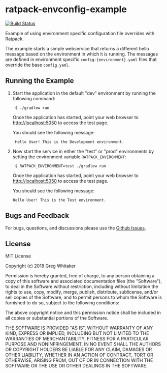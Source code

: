 # ratpack-envconfig-example
[![Build Status](https://travis-ci.org/gregwhitaker/ratpack-envconfig-example.svg?branch=master)](https://travis-ci.org/gregwhitaker/ratpack-envconfig-example)

Example of using environment specific configuration file overrides with Ratpack.

The example starts a simple webservice that returns a different hello message based on the environment in which it is running. The messages
are defined in environment specific `config-{environment}.yaml` files that override the base `config.yaml`.

## Running the Example

1. Start the application in the default "dev" environment by running the following command:

        $ ./gradlew run

    Once the application has started, point your web browser to [http://localhost:5050](http://localhost:5050) to access the test page.
    
    You should see the following message:
    
        Hello User! This is the Development environment.
        
2. Now start the service in either the "test" or "prod" environments by setting the environment variable `RATPACK_ENVIRONMENT`:

        $ RATPACK_ENVIRONMENT=test ./gradlew run

    Once the application has started, point your web browser to [http://localhost:5050](http://localhost:5050) to access the test page.

    You should see the following message:
    
       Hello User! This is the Test environment. 

## Bugs and Feedback
For bugs, questions, and discussions please use the [Github Issues](https://github.com/gregwhitaker/ratpack-envconfig-example/issues).

## License
MIT License

Copyright (c) 2018 Greg Whitaker

Permission is hereby granted, free of charge, to any person obtaining a copy
of this software and associated documentation files (the "Software"), to deal
in the Software without restriction, including without limitation the rights
to use, copy, modify, merge, publish, distribute, sublicense, and/or sell
copies of the Software, and to permit persons to whom the Software is
furnished to do so, subject to the following conditions:

The above copyright notice and this permission notice shall be included in all
copies or substantial portions of the Software.

THE SOFTWARE IS PROVIDED "AS IS", WITHOUT WARRANTY OF ANY KIND, EXPRESS OR
IMPLIED, INCLUDING BUT NOT LIMITED TO THE WARRANTIES OF MERCHANTABILITY,
FITNESS FOR A PARTICULAR PURPOSE AND NONINFRINGEMENT. IN NO EVENT SHALL THE
AUTHORS OR COPYRIGHT HOLDERS BE LIABLE FOR ANY CLAIM, DAMAGES OR OTHER
LIABILITY, WHETHER IN AN ACTION OF CONTRACT, TORT OR OTHERWISE, ARISING FROM,
OUT OF OR IN CONNECTION WITH THE SOFTWARE OR THE USE OR OTHER DEALINGS IN THE
SOFTWARE.
